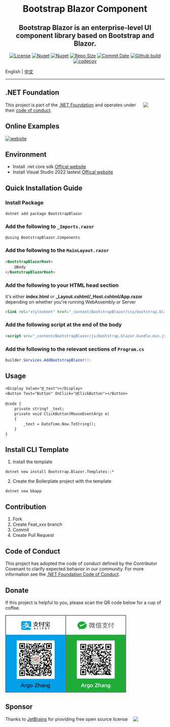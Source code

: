 <h1 align="center">Bootstrap Blazor Component</h1>

<div align="center">
<h2>Bootstrap Blazor is an enterprise-level UI component library based on Bootstrap and Blazor.</h2>

[![License](https://img.shields.io/github/license/dotnetcore/BootstrapBlazor.svg?logo=git&logoColor=red)](https://github.com/dotnetcore/BootstrapBlazor/blob/main/LICENSE)
[![Nuget](https://img.shields.io/nuget/v/BootstrapBlazor.svg?color=red&logo=nuget&logoColor=green)](https://www.nuget.org/packages/BootstrapBlazor/)
[![Nuget](https://img.shields.io/nuget/dt/BootstrapBlazor.svg?logo=nuget&logoColor=green)](https://www.nuget.org/packages/BootstrapBlazor/)
[![Repo Size](https://img.shields.io/github/repo-size/dotnetcore/BootstrapBlazor.svg?logo=github&logoColor=green&label=repo)](https://github.com/dotnetcore/BootstrapBlazor)
[![Commit Date](https://img.shields.io/github/last-commit/dotnetcore/BootstrapBlazor/main.svg?logo=github&logoColor=green&label=commit)](https://github.com/dotnetcore/BootstrapBlazor)
[![Github build](https://img.shields.io/github/actions/workflow/status/dotnetcore/BootstrapBlazor/build.yml?branch=main&?label=main&logo=github)](https://github.com/dotnetcore/BootstrapBlazor/actions?query=workflow%3A%22Build+Project%22+branch%3Amain)
[![codecov](https://codecov.io/gh/dotnetcore/BootstrapBlazor/branch/main/graph/badge.svg?token=5SXIWHXZC3)](https://codecov.io/gh/dotnetcore/BootstrapBlazor)
</div>

English | <a href="README.zh-CN.md">中文</a>

---
## .NET Foundation
[<img align="right" src="https://github.com/dotnet-foundation/swag/blob/main/logo/dotnetfoundation_v4.png?raw=true" width="68px" />](https://dotnetfoundation.org/projects/project-detail/bootstrap-blazor)
<p>This project is part of the <a href="https://www.dotnetfoundation.org/">.NET Foundation</a> and operates under their <a href="https://www.dotnetfoundation.org/code-of-conduct">code of conduct</a>. </p>

## Online Examples
[![website](https://img.shields.io/badge/site-https://www.blazor.zone-success.svg?color=green&logo=buzzfeed&logoColor=red)](https://www.blazor.zone)

## Environment

- Install .net core sdk [Offical website](https://dotnet.microsoft.com/download)
- Install Visual Studio 2022 lastest [Offical website](https://visualstudio.microsoft.com/vs/getting-started/)

## Quick Installation Guide

### Install Package
```
dotnet add package BootstrapBlazor
```

### Add the following to `_Imports.razor`
```
@using BootstrapBlazor.Components
```

### Add the following to the `MainLayout.razor`
```html
<BootstrapBlazorRoot>
    @Body
</BootstrapBlazorRoot>
```

### Add the following to your HTML head section
it's either **index.html** or **_Layout.cshtml/_Host.cshtml/App.razor** depending on whether you're running WebAssembly or Server
```html
<link rel="stylesheet" href="_content/BootstrapBlazor/css/bootstrap.blazor.bundle.min.css" />
```

### Add the following script at the end of the body
```html
<script src="_content/BootstrapBlazor/js/bootstrap.blazor.bundle.min.js"></script>
```

### Add the following to the relevant sections of `Program.cs`
```csharp
builder.Services.AddBootstrapBlazor();
```

## Usage
```razor
<Display Value="@_text"></Display>
<Button Text="Button" OnClick="@ClickButton"></Button>

@code {
    private string? _text;
    private void ClickButton(MouseEventArgs e)
    {
        _text = DateTime.Now.ToString();
    }
}
```

## Install CLI Template
1. Install the template
```
dotnet new install Bootstrap.Blazor.Templates::*
```

2. Create the Boilerplate project with the template
```
dotnet new bbapp
```

## Contribution
1. Fork
2. Create Feat_xxx branch
3. Commit
4. Create Pull Request

## Code of Conduct
This project has adopted the code of conduct defined by the Contributor Covenant to clarify expected behavior in our community.
For more information see the [.NET Foundation Code of Conduct](https://dotnetfoundation.org/code-of-conduct).

## Donate
If this project is helpful to you, please scan the QR code below for a cup of coffee.

<img src="https://raw.githubusercontent.com/ArgoZhang/Images/master/Donate/BarCode%402x.png" width="382px;" />

## Sponsor
Thanks to [JetBrains](https://jb.gg/OpenSourceSupport) for providing free open source license
<img src="https://resources.jetbrains.com/storage/products/company/brand/logos/jb_beam.svg" width="100px" align="right" />
